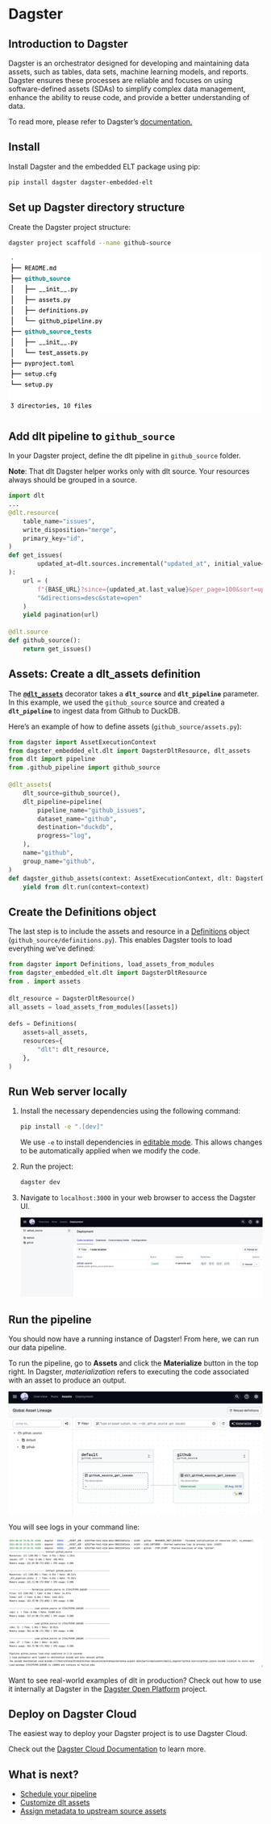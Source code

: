 # Dagster

## Introduction to Dagster

Dagster is an orchestrator designed for developing and maintaining data assets, such as tables, data sets, machine learning models, and reports. Dagster ensures these processes are reliable and focuses on using software-defined assets (SDAs) to simplify complex data management, enhance the ability to reuse code, and provide a better understanding of data.

To read more, please refer to Dagster’s [documentation.](https://docs.dagster.io/getting-started?_gl=1*19ikq9*_ga*NTMwNTUxNDAzLjE3MDg5Mjc4OTk.*_ga_84VRQZG7TV*MTcwOTkwNDY3MS4zLjEuMTcwOTkwNTYzNi41Ny4wLjA.*_gcl_au*OTM3OTU1ODMwLjE3MDg5Mjc5MDA.)

## Install

Install Dagster and the embedded ELT package using pip:

```sh
pip install dagster dagster-embedded-elt
```

## Set up Dagster directory structure

Create the Dagster project structure:

```bash
dagster project scaffold --name github-source

```

![tree](images/tree.png)

## Add dlt pipeline to `github_source`

In your Dagster project, define the dlt pipeline in `github_source` folder. 

**Note**: That dlt Dagster helper works only with dlt source. Your resources always should be grouped in a source.

```python
import dlt
...
@dlt.resource(
    table_name="issues",
    write_disposition="merge",
    primary_key="id",
)
def get_issues(
        updated_at=dlt.sources.incremental("updated_at", initial_value="1970-01-01T00:00:00Z")
):
    url = (
        f"{BASE_URL}?since={updated_at.last_value}&per_page=100&sort=updated"
        "&directions=desc&state=open"
    )
    yield pagination(url)
    
@dlt.source
def github_source():
    return get_issues()

```

## Assets: **Create a dlt_assets definition**

The [**`@dlt_assets`**](https://docs.dagster.io/_apidocs/libraries/dagster-embedded-elt#dagster_embedded_elt.dlt.dlt_assets) decorator takes a **`dlt_source`** and **`dlt_pipeline`** parameter. In this example, we used the `github_source` source and created a **`dlt_pipeline`** to ingest data from Github to DuckDB.

Here’s an example of how to define assets (`github_source/assets.py`): 

```python
from dagster import AssetExecutionContext
from dagster_embedded_elt.dlt import DagsterDltResource, dlt_assets
from dlt import pipeline
from .github_pipeline import github_source

@dlt_assets(
    dlt_source=github_source(),
    dlt_pipeline=pipeline(
        pipeline_name="github_issues",
        dataset_name="github",
        destination="duckdb",
        progress="log",
    ),
    name="github",
    group_name="github",
)
def dagster_github_assets(context: AssetExecutionContext, dlt: DagsterDltResource):
    yield from dlt.run(context=context)
```

## **Create the Definitions object**

The last step is to include the assets and resource in a [Definitions](https://docs.dagster.io/_apidocs/definitions#dagster.Definitions) object (`github_source/definitions.py`). This enables Dagster tools to load everything we've defined:

```py
from dagster import Definitions, load_assets_from_modules
from dagster_embedded_elt.dlt import DagsterDltResource
from . import assets

dlt_resource = DagsterDltResource()
all_assets = load_assets_from_modules([assets])

defs = Definitions(
    assets=all_assets,
    resources={
        "dlt": dlt_resource,
    },
)
```

## Run Web server locally

1. Install the necessary dependencies using the following command:
    
    ```bash
    pip install -e ".[dev]"
    ```
    
    We use `-e` to install dependencies in [editable mode](https://pip.pypa.io/en/latest/topics/local-project-installs/#editable-installs). This allows changes to be automatically applied when we modify the code.
    
2. Run the project:
    
    ```bash
    dagster dev
    ```
    
3. Navigate to `localhost:3000` in your web browser to access the Dagster UI.
    
    ![dagster_ui](images/dagster_ui.png)

## Run the pipeline

You should now have a running instance of Dagster! From here, we can run our data pipeline.

To run the pipeline, go to **Assets** and click the **Materialize** button in the top right. In Dagster, *materialization* refers to executing the code associated with an asset to produce an output.

![materialize](images/materialize.png)

You will see logs in your command line:

![logs](images/logs.png)

Want to see real-world examples of dlt in production? Check out how to use it internally at Dagster in the [Dagster Open Platform](https://github.com/dagster-io/dagster-open-platform) project.

## Deploy on Dagster Cloud

The easiest way to deploy your Dagster project is to use Dagster Cloud.

Check out the [Dagster Cloud Documentation](https://docs.dagster.cloud) to learn more.

## What is next?

- [Schedule your pipeline](https://docs.dagster.io/tutorial/scheduling-your-pipeline)
- [Customize dlt assets](https://docs.dagster.io/integrations/embedded-elt/dlt#overriding-the-translator-to-customize-dlt-assets)
- [Assign metadata to upstream source assets](https://docs.dagster.io/integrations/embedded-elt/dlt#assigning-metadata-to-upstream-source-assets)